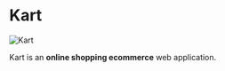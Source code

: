 # Kart

![Kart](https://user-images.githubusercontent.com/77252075/211140155-d472473e-5168-49e4-8b6d-40f87df43f67.png)

Kart is an <b>online shopping ecommerce</b> web application.
